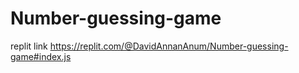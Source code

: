 # Number-guessing-game
replit link
https://replit.com/@DavidAnnanAnum/Number-guessing-game#index.js
